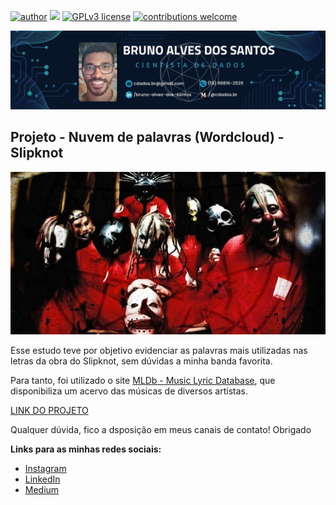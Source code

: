 [![author](https://img.shields.io/badge/author-alves_bruno-red.svg)](https://www.linkedin.com/in/bruno-alves-dos-santos-a7a92a26b/) [![](https://img.shields.io/badge/python-3.7+-blue.svg)](https://www.python.org/downloads/release/python-365/) [![GPLv3 license](https://img.shields.io/badge/License-GPLv3-blue.svg)](http://perso.crans.org/besson/LICENSE.html) [![contributions welcome](https://img.shields.io/badge/contributions-welcome-brightgreen.svg?style=flat)](https://https://github.com/alves-bruno-ds/data-science-BR)

<p align="center">
  <img src="https://raw.githubusercontent.com/alves-bruno-ds/data-science-BR/main/Header%20-%20Dados.jpg" >
</p>


## Projeto - Nuvem de palavras (Wordcloud)  - Slipknot

<p align="center">
<p width="20%">
  <img src="https://raw.githubusercontent.com/alves-bruno-ds/data-science-BR/main/Slipknot%2001.jpg" >
</p>

Esse estudo teve por objetivo evidenciar as palavras mais utilizadas nas letras da obra do Slipknot, sem dúvidas a minha banda favorita.

Para tanto, foi utilizado o site [MLDb - Music Lyric Database](http://www.mldb.org), que disponibiliza um acervo das músicas de diversos artistas. 


[LINK DO PROJETO](https://github.com/alves-bruno-ds/wordcloud_slipknot/blob/main/Nuvem_de_palavras_(Wordcloud)_Slipknot.ipynb)


Qualquer dúvida, fico a dsposição em meus canais de contato!
Obrigado



**Links para as minhas redes sociais:**
* [Instagram](https://instagram.com/cdados.br)
* [LinkedIn](https://www.linkedin.com/in/alves-bruno-ds)
* [Medium](https://medium.com/@cdados.br)
